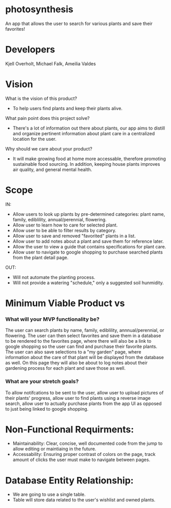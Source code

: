 # photosynthesis
An app that allows the user to search for various plants and save their favorites!

# Developers

Kjell Overholt, Michael Falk, Ameilia Valdes

# Vision

What is the vision of this product?

- To help users find plants and keep their plants alive.

What pain point does this project solve?

- There's a lot of information out there about plants, our app aims to distill and organize pertinent information about plant care in a centralized location for the user.

Why should we care about your product?

- It will make growing food at home more accessable, therefore promoting sustainable food sourcing. In addition, keeping house plants improves air quality, and general mental health.

# Scope
 IN: 
 - Allow users to look up plants by pre-determined categories: plant name, family, ediblility, annual/perennial, flowering.
 - Allow user to learn how to care for selected plant.
 - Allow user to be able to filter results by category.
 - Allow user to save and removed "favorited" plants in a list.
 - Allow user to add notes about a plant and save them for reference later.
 - Allow the user to view a guide that contains specifications for plant care.
 - Allow user to navigate to google shopping to purchase searched plants from the plant detail page.
 
 OUT:
 - Will not automate the planting process.
 - Will not provide a watering "schedule," only a suggested soil hunmidity. 

# Minimum Viable Product vs

### What will your MVP functionality be?
The user can search plants by name, family, ediblility, annnual/perennial, or flowering. The user can then select favorites and save them in a database to be rendered to the favorites page, where there will also be a link to google shopping so the user can find and purchase their favorite plants. The user can also save selections to a "my garden" page, where information about the care of that plant will be displayed from the database as well. On this page they will also be about to log notes about their gardening process for each plant and save those as well. 
### What are your stretch goals?
To allow notifcations to be sent to the user, allow user to upload pictures of their plants' progress, allow user to find plants using a reverse image search, allow user to actually purchase plants from the app UI as opposed to just being linked to google shopping. 

# Non-Functional Requirments:
- Maintainability: Clear, concise, well documented code from the jump to allow editing or maintiaing in the future. 
- Accessability: Ensuring proper contrast of colors on the page, track amount of clicks the user must make to navigate between pages.

# Database Entity Relationship:
- We are going to use a single table.
- Table will store data related to the user's wishlist and owned plants.
